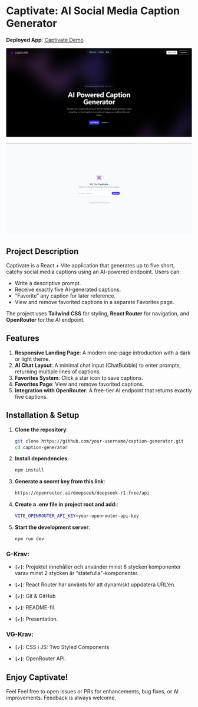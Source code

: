 # Captivate: AI Social Media Caption Generator

**Deployed App**: [Captivate Demo](https://caption-generator-2bjwemfqx-omar-almes-projects.vercel.app)

![Captivate Demo]("../../src/assets/documentation/app.png)

![Captivate Demo]("../../src/assets/documentation/chat.png)



## Project Description
Captivate is a React + Vite application that generates up to five short, catchy social media captions using an AI-powered endpoint. Users can:
- Write a descriptive prompt.
- Receive exactly five AI-generated captions.
- “Favorite” any caption for later reference.
- View and remove favorited captions in a separate Favorites page.

The project uses **Tailwind CSS** for styling, **React Router** for navigation, and **OpenRouter** for the AI endpoint.

## Features
1. **Responsive Landing Page**: A modern one-page introduction with a dark or light theme.
2. **AI Chat Layout**: A minimal chat input (ChatBubble) to enter prompts, returning multiple lines of captions.
3. **Favorites System**: Click a star icon to save captions.
4. **Favorites Page**: View and remove favorited captions.
5. **Integration with OpenRouter**: A free-tier AI endpoint that returns exactly five captions.

## Installation & Setup
1. **Clone the repository**:
   ```bash
   git clone https://github.com/your-username/caption-generator.git
   cd caption-generator

2. **Install dependencies**:
   ```bash
   npm install
   ```

3. **Generate a secret key from this link**:
   ```bash
   https://openrouter.ai/deepseek/deepseek-r1:free/api

4. **Create a .env file in project root and add:**:
   ```bash
   VITE_OPENROUTER_API_KEY=your-openrouter-api-key
   ```

5. **Start the development server**:
   ```bash
   npm run dev
   ```

### G-Krav:

- **`[✔️]`**: Projektet innehåller och använder minst 6 stycken komponenter varav minst 2 stycken är “statefulla"-komponenter.

- **`[✔️]`**: React Router har använts för att dynamiskt uppdatera URL’en.

- **`[✔️]`**: Git & GitHub

- **`[✔️]`**: README-fil.

- **`[✔️]`**: Presentation.


### VG-Krav:

- **`[✔️]`**: CSS i JS: Two Styled Components

- **`[✔️]`**: OpenRouter API.


## Enjoy Captivate!
Feel Feel free to open issues or PRs for enhancements, bug fixes, or AI improvements. Feedback is always welcome.
